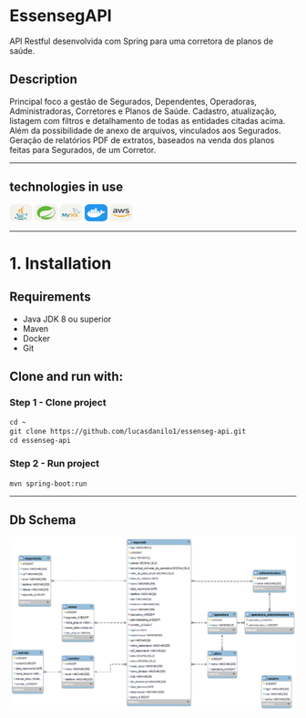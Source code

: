
# EssensegAPI

API Restful desenvolvida com Spring para uma corretora de planos de saúde. 


## Description

Principal foco a gestão de Segurados, Dependentes, Operadoras, Administradoras, Corretores e Planos de Saúde.
Cadastro, atualização, listagem com filtros e detalhamento de todas as entidades citadas acima. 
Além da possibilidade de anexo de arquivos, vinculados aos Segurados. Geração de relatórios PDF de extratos, 
baseados na venda dos planos feitas para Segurados, de um Corretor.

--------------------------------------------------------------------

## technologies in use

<div>
<img height="30" width="40" src="https://github.com/tandpfun/skill-icons/blob/main/icons/Java-Light.svg"/>
<img height="30" width="40" src="https://github.com/tandpfun/skill-icons/blob/main/icons/Spring-Light.svg" />
<img height="30" width="40" src="https://github.com/tandpfun/skill-icons/blob/main/icons/MySQL-Light.svg" />
<img height="30" width="40" src="https://github.com/tandpfun/skill-icons/blob/main/icons/Docker.svg"/>
<img height="30" width="40" src="https://github.com/tandpfun/skill-icons/blob/main/icons/AWS-Light.svg"/>
</div>

--------------------------------------------------------------------

# 1. Installation

## Requirements

- Java JDK 8 ou superior
- Maven
- Docker
- Git

## Clone and run with:

### Step 1 - Clone project

```shell
cd ~
git clone https://github.com/lucasdanilo1/essenseg-api.git
cd essenseg-api
```

### Step 2 - Run project

```shell
mvn spring-boot:run
```

--------------------------------------------------------------------
## Db Schema
<div>
<img src="https://github.com/lucasdanilo1/essenseg-api/blob/main/db_schema.png"/>
</div>
